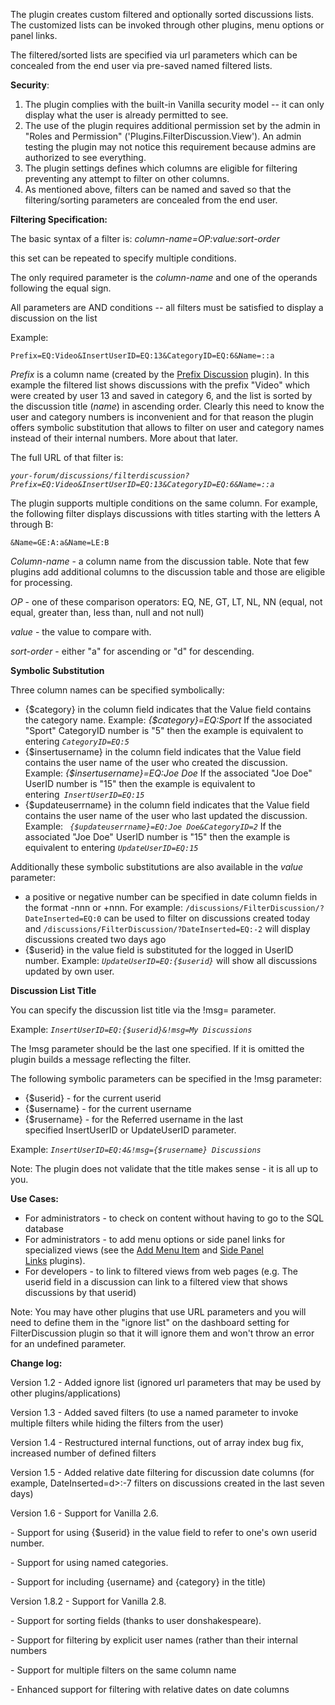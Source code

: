 <p>The plugin creates custom filtered and optionally sorted discussions lists. The customized lists can be invoked through other plugins, menu options or panel links.</p>
<p>The filtered/sorted lists are specified via url parameters which can be concealed from the end user via pre-saved named filtered lists. </p>
<p><strong>Security</strong>: </p>
<ol>
<li>The plugin complies with the built-in Vanilla security model -- it can only display what the user is already permitted to see.</li>
<li>The use of the plugin requires additional permission set by the admin in "Roles and Permission" ('Plugins.FilterDiscussion.View'). An admin testing the plugin may not notice this requirement because admins are authorized to see everything.</li>
<li>The plugin settings defines which columns are eligible for filtering preventing any attempt to filter on other columns.</li>
<li>As mentioned above, filters can be named and saved so that the filtering/sorting parameters are concealed from the end user.</li>
</ol>
<p><strong>Filtering Specification:</strong></p>
<p>The basic syntax of a filter is:&nbsp;<em>column-name=OP:value:sort-order</em> </p>
<p>this set can be repeated to specify multiple conditions.</p>
<p>The only required parameter is the <em>column</em>-<em>name </em>and one of the operands following the equal sign.</p>
<p>All parameters are AND conditions -- all filters must be satisfied to display a discussion on the list </p>
<p>Example: </p>
<p><code spellcheck="false">Prefix=EQ:Video&amp;InsertUserID=EQ:13&amp;CategoryID=EQ:6&amp;Name=::a </code></p>
<p><em>Prefix </em>is a column name (created by the&nbsp;<a href="https://open.vanillaforums.com/addon/prefixdiscussion-plugin" target="_blank" rel="noopener">Prefix Discussion</a>&nbsp;plugin).&nbsp;In this example the filtered list shows discussions with the prefix "Video" which were created by user 13 and saved in category 6, and the list is sorted by the discussion title (<em>name</em>) in ascending order. Clearly this need to know the user and category numbers is inconvenient and for that reason the plugin offers symbolic substitution that allows to filter on user and category names instead of their internal numbers.&nbsp;More about that later.</p>
<p>The full URL of that filter is:</p>
<p><code spellcheck="false"><em>your-forum/discussions/filterdiscussion?Prefix=EQ:Video&amp;InsertUserID=EQ:13&amp;CategoryID=EQ:6&amp;Name=::a</em></code></p>
<p>The plugin supports multiple conditions on the same column.&nbsp;For example, the following filter displays discussions with titles starting with the letters A through B:</p>
<p><code spellcheck="false">&amp;Name=GE:A:a&amp;Name=LE:B</code></p>
<p><em>Column-name</em> - a column name from the discussion table.&nbsp;Note that few plugins add additional columns to the discussion table and those are eligible for processing.</p>
<p><em>OP </em>- one of these comparison operators:&nbsp;EQ, NE, GT, LT, NL, NN (equal, not equal, greater than, less than, null and not null)</p>
<p><em>value </em>- the value to compare with.</p>
<p><em>sort-order</em> - either "a" for ascending or "d" for descending.</p>
<p><strong>Symbolic Substitution</strong></p>
<p>Three column names can be specified symbolically:</p>
<ul>
<li>{$category} in the column field indicates that the Value field contains the category name. Example: <em>{$category}=EQ:Sport</em> If the associated "Sport" CategoryID number is "5" then the example is equivalent to entering <code spellcheck="false"><em>CategoryID=EQ:5</em></code></li>
<li>{$insertusername} in the column field indicates that the Value field contains the user name of the user who created the discussion. Example: <em>{$insertusername}=EQ:Joe Doe </em>If the associated "Joe Doe" UserID number is "15" then the example is equivalent to entering<code spellcheck="false">&nbsp;<em>InsertUserID=EQ:15</em>&nbsp;</code>&nbsp;</li>
<li>{$updateuserrname} in the column field indicates that the Value field contains the user name of the user who last updated the discussion. Example:&nbsp;<code spellcheck="false">&nbsp;<em>{$updateuserrname}=EQ:Joe Doe&amp;CategoryID=2</em></code> If the associated "Joe Doe" UserID number is "15" then the example is equivalent to entering <code spellcheck="false"><em>UpdateUserID=EQ:15</em></code><em> </em></li>
</ul>
<p>Additionally these symbolic substitutions are also available in the <em>value </em>parameter:</p>
<ul>
<li>a positive or negative number can be specified in date column fields in the format -nnn or +nnn. For example: <code spellcheck="false">/discussions/FilterDiscussion/?DateInserted=EQ:0</code> can be used to filter on discussions created today and <code spellcheck="false">/discussions/FilterDiscussion/?DateInserted=EQ:-2</code> will display discussions created two days ago</li>
<li>{$userid} in the value field is substituted for the logged in UserID number. Example:&nbsp;<code spellcheck="false"><em>UpdateUserID=EQ:{$userid}</em></code> will show all discussions updated by own user.</li>
</ul>
<p><strong>Discussion List Title</strong></p>
<p>You can specify the discussion list title via the !msg= parameter.</p>
<p>Example: <code spellcheck="false"><em>InsertUserID=EQ:{$userid}&amp;!msg=My Discussions</em></code></p>
<p>The !msg parameter should be the last one specified.&nbsp;If it is omitted the plugin builds a message reflecting the filter.</p>
<p>The following symbolic parameters can be specified in the !msg parameter:</p>
<ul>
<li>{$userid} - for the current userid&nbsp;</li>
<li>{$username} - for the current username</li>
<li>{$rusername} - for the Referred username in the last specified&nbsp;InsertUserID&nbsp;or&nbsp;UpdateUserID&nbsp;parameter.</li>
</ul>
<p>Example:&nbsp;<code spellcheck="false"><em>InsertUserID=EQ:4&amp;!msg={$rusername} Discussions</em></code></p>
<p>Note: The plugin does not validate that the title makes sense - it is all up to you. </p>
<p><strong>Use Cases:</strong></p>
<ul>
<li>For administrators - to check on content without having to go to the SQL database</li>
<li>For administrators - to add menu options or side panel links for specialized views (see the&nbsp;<a href="https://open.vanillaforums.com/addon/addmenuitem-plugin" target="_blank" rel="noopener">Add Menu Item</a>&nbsp;and&nbsp;<a href="https://open.vanillaforums.com/addon/sidepanellinks-plugin" target="_blank" rel="noopener">Side Panel Links</a>&nbsp;plugins).</li>
<li>For developers - to link to filtered views from web pages (e.g. The userid field in a discussion can link to a filtered view that shows discussions by that userid)&nbsp;</li>
</ul>
<p>Note: You may have other plugins that use URL parameters and you will need to define them in the "ignore list" on&nbsp;the dashboard setting for FilterDiscussion plugin so that it will ignore them and won't throw an error for an undefined parameter.</p>
<p><strong>Change log:</strong></p>
<p>Version 1.2 - Added ignore list (ignored url parameters that may be used by other plugins/applications)</p>
<p>Version 1.3 - Added saved filters (to use a named parameter to invoke multiple filters while hiding the filters from the user)</p>
<p>Version 1.4 - Restructured internal functions, out of array index bug fix, increased number of defined filters</p>
<p>Version 1.5 - Added relative date filtering for discussion date columns (for example, DateInserted=d&gt;:-7 filters on discussions created in the last seven days)</p>
<p>Version 1.6 - Support for Vanilla 2.6.</p>
<p>- Support for using {$userid} in the value field to refer to one's own userid number.</p>
<p>- Support for using named categories.</p>
<p>- Support for including {username} and {category} in the title)</p>
<p>Version 1.8.2 - Support for Vanilla 2.8. </p>
<p> - Support for sorting fields (thanks to user donshakespeare).&nbsp;</p>
<p> - Support for filtering by explicit user names (rather than their internal numbers</p>
<p> - Support for multiple filters on the same column name</p>
<p> - Enhanced support for filtering with relative dates on date columns</p>